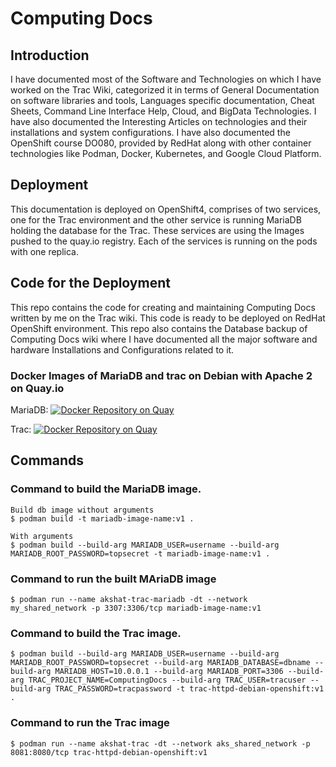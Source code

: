 # Computing Docs

## Introduction
I have documented most of the Software and Technologies on which I have worked on the Trac Wiki, categorized it in terms of General Documentation on software libraries and tools, Languages specific documentation, Cheat Sheets, Command Line Interface Help, Cloud, and BigData Technologies. I have also documented the Interesting Articles on technologies and their installations and system configurations. I have also documented the OpenShift course DO080, provided by RedHat along with other container technologies like Podman, Docker, Kubernetes, and Google Cloud Platform.

## Deployment
This documentation is deployed on OpenShift4, comprises of two services, one for the Trac environment and the other service is running MariaDB holding the database for the Trac. These services are using the Images pushed to the quay.io registry. Each of the services is running on the pods with one replica.

## Code for the Deployment
This repo contains the code for creating and maintaining Computing Docs written by me on the Trac wiki. This code is ready to be deployed on RedHat OpenShift environment. This repo also contains the Database backup of Computing Docs wiki where I have documented all the major software and hardware Installations and Configurations related to it.

### Docker Images of MariaDB and trac on Debian with Apache 2 on Quay.io
MariaDB: [![Docker Repository on Quay](https://quay.io/repository/akshat/mariadb-custom/status?token=cc40cc41-02a9-4b04-8424-d746929fcd5b "Docker Repository on Quay")](https://quay.io/repository/akshat/mariadb-custom)

Trac: [![Docker Repository on Quay](https://quay.io/repository/akshat/trac-httpd-debian-openshift/status?token=2190bbac-fd81-413c-8134-8bc0671c21cd "Docker Repository on Quay")](https://quay.io/repository/akshat/trac-httpd-debian-openshift)

## Commands
### Command to build the MariaDB image.
```
Build db image without arguments
$ podman build -t mariadb-image-name:v1 .

With arguments
$ podman build --build-arg MARIADB_USER=username --build-arg MARIADB_ROOT_PASSWORD=topsecret -t mariadb-image-name:v1 .
```

### Command to run the built MAriaDB image
```
$ podman run --name akshat-trac-mariadb -dt --network my_shared_network -p 3307:3306/tcp mariadb-image-name:v1
```

### Command to build the Trac image.
```
$ podman build --build-arg MARIADB_USER=username --build-arg MARIADB_ROOT_PASSWORD=topsecret --build-arg MARIADB_DATABASE=dbname --build-arg MARIADB_HOST=10.0.0.1 --build-arg MARIADB_PORT=3306 --build-arg TRAC_PROJECT_NAME=ComputingDocs --build-arg TRAC_USER=tracuser --build-arg TRAC_PASSWORD=tracpassword -t trac-httpd-debian-openshift:v1 .
```

### Command to run the Trac image
```
$ podman run --name akshat-trac -dt --network aks_shared_network -p 8081:8080/tcp trac-httpd-debian-openshift:v1
```
